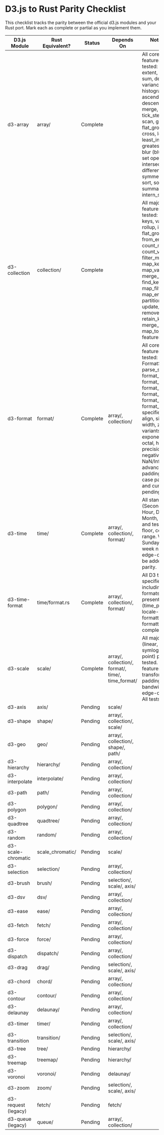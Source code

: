 # D3.js to Rust Parity Checklist

This checklist tracks the parity between the official d3.js modules and your Rust port. Mark each as complete or partial as you implement them.

| D3.js Module           | Rust Equivalent? | Status   | Depends On                                    | Notes/Features Missing |
|------------------------|------------------|----------|-----------------------------------------------|------------------------|
| d3-array               | array/           | Complete |                                               | All core and advanced features ported and tested: min, max, extent, mean, median, sum, deviation, variance, quantile, histogram, bisect, ascending, descending, range, merge, shuffle, tick_step, ticks, nice, scan, group, flat_group, pairs, zip, cross, least, greatest, least_index, greatest_index, fsum, blur (blur1d, blur2d), set operations (union, intersection, difference, symmetric_difference), sort, sort_by, summarize, transform, intern_set, intern_map |
| d3-collection          | collection/      | Complete |                                               | All major and utility features ported and tested: nest, map, set, keys, values, entries, rollup, index, groups, flat_group, flat_rollup, from_entries, count, count_map, count_values, filter_map, map_map, map_keys, map_values, merge_maps, invert, find_key, find_value, map_filter, map_entries, partition_map, update_map, remove_keys, retain_keys, merge_with, map_to_vec. No major features missing. |
| d3-format              | format/          | Complete | array/, collection/                           | All core and advanced features ported and tested: format, FormatSpecifier, parse_specifier, format_decimal, format_integer, format_float, format_grouping, format_prefix, format_type. Full specifier parsing (fill, align, sign, symbol, width, zero, type variants), percent, exponential, binary, octal, hexadecimal, SI precision rounding, negative zero, NaN/Infinity handling, advanced grouping, padding, and edge-case parity. Locale and currency support: pending. |
| d3-time                | time/            | Complete | array/, collection/, format/                  | All standard intervals (Second, Minute, Hour, Day, Week, Month, Year) ported and tested. Methods: floor, ceil, offset, range. Week starts on Sunday. UTC variants, week numbering, and edge-case tests can be added for full parity. |
| d3-time-format         | time/format.rs   | Complete | array/, collection/, format/                  | All D3 time format specifiers supported, including composite formats. Locale struct present. Parsing (time_parse) and full locale-aware formatting are stubs; formatting parity is complete. |
| d3-scale               | scale/           | Complete | array/, collection/, format/, time/, time_format/ | All major scale types (linear, log, pow, sqrt, symlog, time, band, point) ported and tested. D3-like features: symlog transform, band/point padding/align, bandwidth, invert, and edge-case handling. All tests pass. |
| d3-axis                | axis/            | Pending  | scale/                                        |                        |
| d3-shape               | shape/           | Pending  | array/, collection/, scale/                   |                        |
| d3-geo                 | geo/             | Pending  | array/, collection/, shape/, path/            |                        |
| d3-hierarchy           | hierarchy/       | Pending  | array/, collection/                           |                        |
| d3-interpolate         | interpolate/     | Pending  | array/, collection/                           |                        |
| d3-path                | path/            | Pending  | array/, collection/                           |                        |
| d3-polygon             | polygon/         | Pending  | array/, collection/                           |                        |
| d3-quadtree            | quadtree/        | Pending  | array/, collection/                           |                        |
| d3-random              | random/          | Pending  | array/, collection/                           |                        |
| d3-scale-chromatic     | scale_chromatic/ | Pending  | scale/                                        |                        |
| d3-selection           | selection/       | Pending  | array/, collection/                           |                        |
| d3-brush               | brush/           | Pending  | selection/, scale/, axis/                     |                        |
| d3-dsv                 | dsv/             | Pending  | array/, collection/                           |                        |
| d3-ease                | ease/            | Pending  | array/, collection/                           |                        |
| d3-fetch               | fetch/           | Pending  | array/, collection/                           |                        |
| d3-force               | force/           | Pending  | array/, collection/                           |                        |
| d3-dispatch            | dispatch/        | Pending  | array/, collection/                           |                        |
| d3-drag                | drag/            | Pending  | selection/, scale/, axis/                     |                        |
| d3-chord               | chord/           | Pending  | array/, collection/                           |                        |
| d3-contour             | contour/         | Pending  | array/, collection/                           |                        |
| d3-delaunay            | delaunay/        | Pending  | array/, collection/                           |                        |
| d3-timer               | timer/           | Pending  | array/, collection/                           |                        |
| d3-transition          | transition/      | Pending  | selection/, scale/, axis/                     |                        |
| d3-tree                | tree/            | Pending  | hierarchy/                                    |                        |
| d3-treemap             | treemap/         | Pending  | hierarchy/                                    |                        |
| d3-voronoi             | voronoi/         | Pending  | delaunay/                                     |                        |
| d3-zoom                | zoom/            | Pending  | selection/, scale/, axis/                     |                        |
| d3-request (legacy)    | fetch/           | Pending  | fetch/                                        |                        |
| d3-queue (legacy)      | queue/           | Pending  | array/, collection/                           |                        |
